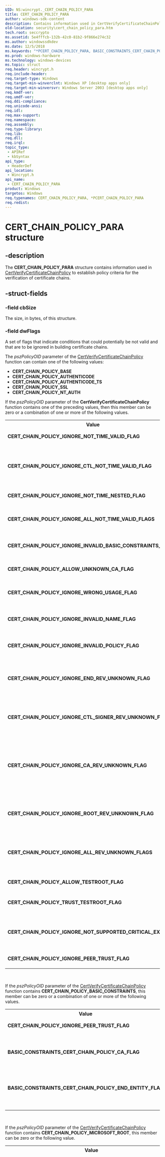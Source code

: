 ```yaml
---
UID: NS:wincrypt._CERT_CHAIN_POLICY_PARA
title: CERT_CHAIN_POLICY_PARA
author: windows-sdk-content
description: Contains information used in CertVerifyCertificateChainPolicy to establish policy criteria for the verification of certificate chains.
old-location: security\cert_chain_policy_para.htm
tech.root: seccrypto
ms.assetid: 5e4fffcb-132b-42c0-81b2-9f866e274c32
ms.author: windowssdkdev
ms.date: 12/5/2018
ms.keywords: "*PCERT_CHAIN_POLICY_PARA, BASIC_CONSTRAINTS_CERT_CHAIN_POLICY_CA_FLAG, BASIC_CONSTRAINTS_CERT_CHAIN_POLICY_END_ENTITY_FLAG, CERT_CHAIN_POLICY_ALLOW_TESTROOT_FLAG, CERT_CHAIN_POLICY_ALLOW_UNKNOWN_CA_FLAG, CERT_CHAIN_POLICY_IGNORE_ALL_NOT_TIME_VALID_FLAGS, CERT_CHAIN_POLICY_IGNORE_ALL_REV_UNKNOWN_FLAGS, CERT_CHAIN_POLICY_IGNORE_CA_REV_UNKNOWN_FLAG, CERT_CHAIN_POLICY_IGNORE_CTL_NOT_TIME_VALID_FLAG, CERT_CHAIN_POLICY_IGNORE_CTL_SIGNER_REV_UNKNOWN_FLAG, CERT_CHAIN_POLICY_IGNORE_END_REV_UNKNOWN_FLAG, CERT_CHAIN_POLICY_IGNORE_INVALID_BASIC_CONSTRAINTS_FLAG, CERT_CHAIN_POLICY_IGNORE_INVALID_NAME_FLAG, CERT_CHAIN_POLICY_IGNORE_INVALID_POLICY_FLAG, CERT_CHAIN_POLICY_IGNORE_NOT_SUPPORTED_CRITICAL_EXT_FLAG, CERT_CHAIN_POLICY_IGNORE_NOT_TIME_NESTED_FLAG, CERT_CHAIN_POLICY_IGNORE_NOT_TIME_VALID_FLAG, CERT_CHAIN_POLICY_IGNORE_PEER_TRUST_FLAG, CERT_CHAIN_POLICY_IGNORE_ROOT_REV_UNKNOWN_FLAG, CERT_CHAIN_POLICY_IGNORE_WRONG_USAGE_FLAG, CERT_CHAIN_POLICY_PARA, CERT_CHAIN_POLICY_PARA structure [Security], CERT_CHAIN_POLICY_TRUST_TESTROOT_FLAG, MICROSOFT_ROOT_CERT_CHAIN_POLICY_ENABLE_TEST_ROOT_FLAG, PCERT_CHAIN_POLICY_PARA, PCERT_CHAIN_POLICY_PARA structure pointer [Security], _crypto2_cert_chain_policy_para, security.cert_chain_policy_para, wincrypt/CERT_CHAIN_POLICY_PARA, wincrypt/PCERT_CHAIN_POLICY_PARA"
ms.prod: windows-hardware
ms.technology: windows-devices
ms.topic: struct
req.header: wincrypt.h
req.include-header: 
req.target-type: Windows
req.target-min-winverclnt: Windows XP [desktop apps only]
req.target-min-winversvr: Windows Server 2003 [desktop apps only]
req.kmdf-ver: 
req.umdf-ver: 
req.ddi-compliance: 
req.unicode-ansi: 
req.idl: 
req.max-support: 
req.namespace: 
req.assembly: 
req.type-library: 
req.lib: 
req.dll: 
req.irql: 
topic_type:
 - APIRef
 - kbSyntax
api_type:
 - HeaderDef
api_location:
 - Wincrypt.h
api_name:
 - CERT_CHAIN_POLICY_PARA
product: Windows
targetos: Windows
req.typenames: CERT_CHAIN_POLICY_PARA, *PCERT_CHAIN_POLICY_PARA
req.redist: 
---
```


# CERT_CHAIN_POLICY_PARA structure


## -description


The <b>CERT_CHAIN_POLICY_PARA</b> structure contains information used in 
<a href="https://msdn.microsoft.com/19c37f77-1072-4740-b244-764b816a2a1f">CertVerifyCertificateChainPolicy</a> to establish policy criteria for the verification of certificate chains.


## -struct-fields




### -field cbSize

The size, in bytes, of this structure.


### -field dwFlags

A set of flags that indicate conditions that could potentially be not valid and that are to be ignored in building certificate chains.


The <i>pszPolicyOID</i> parameter of the <a href="https://msdn.microsoft.com/19c37f77-1072-4740-b244-764b816a2a1f">CertVerifyCertificateChainPolicy</a> function can contain one of the following values:

<ul>
<li><b>CERT_CHAIN_POLICY_BASE</b></li>
<li><b>CERT_CHAIN_POLICY_AUTHENTICODE</b></li>
<li><b>CERT_CHAIN_POLICY_AUTHENTICODE_TS</b></li>
<li><b>CERT_CHAIN_POLICY_SSL</b></li>
<li><b>CERT_CHAIN_POLICY_NT_AUTH</b></li>
</ul>
If the <i>pszPolicyOID</i> parameter of the <b>CertVerifyCertificateChainPolicy</b> function contains one of the preceding values, then this member can be zero or a combination of one or more of the following values.



<table>
<tr>
<th>Value</th>
<th>Meaning</th>
</tr>
<tr>
<td width="40%"><a id="CERT_CHAIN_POLICY_IGNORE_NOT_TIME_VALID_FLAG"></a><a id="cert_chain_policy_ignore_not_time_valid_flag"></a><dl>
<dt><b>CERT_CHAIN_POLICY_IGNORE_NOT_TIME_VALID_FLAG</b></dt>
</dl>
</td>
<td width="60%">
Ignore not time valid errors.

</td>
</tr>
<tr>
<td width="40%"><a id="CERT_CHAIN_POLICY_IGNORE_CTL_NOT_TIME_VALID_FLAG"></a><a id="cert_chain_policy_ignore_ctl_not_time_valid_flag"></a><dl>
<dt><b>CERT_CHAIN_POLICY_IGNORE_CTL_NOT_TIME_VALID_FLAG</b></dt>
</dl>
</td>
<td width="60%">
Ignore <a href="https://msdn.microsoft.com/db46def4-bfdc-4801-a57d-d568e94a2dbb">certificate trust list</a> (CTL) not time valid errors.

</td>
</tr>
<tr>
<td width="40%"><a id="CERT_CHAIN_POLICY_IGNORE_NOT_TIME_NESTED_FLAG"></a><a id="cert_chain_policy_ignore_not_time_nested_flag"></a><dl>
<dt><b>CERT_CHAIN_POLICY_IGNORE_NOT_TIME_NESTED_FLAG</b></dt>
</dl>
</td>
<td width="60%">
Ignore time nesting errors.

</td>
</tr>
<tr>
<td width="40%"><a id="CERT_CHAIN_POLICY_IGNORE_ALL_NOT_TIME_VALID_FLAGS"></a><a id="cert_chain_policy_ignore_all_not_time_valid_flags"></a><dl>
<dt><b>CERT_CHAIN_POLICY_IGNORE_ALL_NOT_TIME_VALID_FLAGS</b></dt>
</dl>
</td>
<td width="60%">
Ignore all time validity errors.

</td>
</tr>
<tr>
<td width="40%"><a id="CERT_CHAIN_POLICY_IGNORE_INVALID_BASIC_CONSTRAINTS_FLAG"></a><a id="cert_chain_policy_ignore_invalid_basic_constraints_flag"></a><dl>
<dt><b>CERT_CHAIN_POLICY_IGNORE_INVALID_BASIC_CONSTRAINTS_FLAG</b></dt>
</dl>
</td>
<td width="60%">
Ignore basic constraint errors.

</td>
</tr>
<tr>
<td width="40%"><a id="CERT_CHAIN_POLICY_ALLOW_UNKNOWN_CA_FLAG"></a><a id="cert_chain_policy_allow_unknown_ca_flag"></a><dl>
<dt><b>CERT_CHAIN_POLICY_ALLOW_UNKNOWN_CA_FLAG</b></dt>
</dl>
</td>
<td width="60%">
Allow untrusted roots.

</td>
</tr>
<tr>
<td width="40%"><a id="CERT_CHAIN_POLICY_IGNORE_WRONG_USAGE_FLAG"></a><a id="cert_chain_policy_ignore_wrong_usage_flag"></a><dl>
<dt><b>CERT_CHAIN_POLICY_IGNORE_WRONG_USAGE_FLAG</b></dt>
</dl>
</td>
<td width="60%">
Ignore invalid usage errors.

</td>
</tr>
<tr>
<td width="40%"><a id="CERT_CHAIN_POLICY_IGNORE_INVALID_NAME_FLAG"></a><a id="cert_chain_policy_ignore_invalid_name_flag"></a><dl>
<dt><b>CERT_CHAIN_POLICY_IGNORE_INVALID_NAME_FLAG</b></dt>
</dl>
</td>
<td width="60%">
Ignore invalid name errors.

</td>
</tr>
<tr>
<td width="40%"><a id="CERT_CHAIN_POLICY_IGNORE_INVALID_POLICY_FLAG"></a><a id="cert_chain_policy_ignore_invalid_policy_flag"></a><dl>
<dt><b>CERT_CHAIN_POLICY_IGNORE_INVALID_POLICY_FLAG</b></dt>
</dl>
</td>
<td width="60%">
Ignore invalid policy errors.

</td>
</tr>
<tr>
<td width="40%"><a id="CERT_CHAIN_POLICY_IGNORE_END_REV_UNKNOWN_FLAG"></a><a id="cert_chain_policy_ignore_end_rev_unknown_flag"></a><dl>
<dt><b>CERT_CHAIN_POLICY_IGNORE_END_REV_UNKNOWN_FLAG</b></dt>
</dl>
</td>
<td width="60%">
Ignores errors in obtaining valid revocation information.

</td>
</tr>
<tr>
<td width="40%"><a id="CERT_CHAIN_POLICY_IGNORE_CTL_SIGNER_REV_UNKNOWN_FLAG"></a><a id="cert_chain_policy_ignore_ctl_signer_rev_unknown_flag"></a><dl>
<dt><b>CERT_CHAIN_POLICY_IGNORE_CTL_SIGNER_REV_UNKNOWN_FLAG</b></dt>
</dl>
</td>
<td width="60%">
Ignores errors in obtaining  valid CTL revocation information.

</td>
</tr>
<tr>
<td width="40%"><a id="CERT_CHAIN_POLICY_IGNORE_CA_REV_UNKNOWN_FLAG"></a><a id="cert_chain_policy_ignore_ca_rev_unknown_flag"></a><dl>
<dt><b>CERT_CHAIN_POLICY_IGNORE_CA_REV_UNKNOWN_FLAG</b></dt>
</dl>
</td>
<td width="60%">
Ignores errors in obtaining  valid <a href="https://msdn.microsoft.com/db46def4-bfdc-4801-a57d-d568e94a2dbb">certification authority</a> (CA) revocation information.

</td>
</tr>
<tr>
<td width="40%"><a id="CERT_CHAIN_POLICY_IGNORE_ROOT_REV_UNKNOWN_FLAG"></a><a id="cert_chain_policy_ignore_root_rev_unknown_flag"></a><dl>
<dt><b>CERT_CHAIN_POLICY_IGNORE_ROOT_REV_UNKNOWN_FLAG</b></dt>
</dl>
</td>
<td width="60%">
Ignores errors in obtaining valid root revocation information.

</td>
</tr>
<tr>
<td width="40%"><a id="CERT_CHAIN_POLICY_IGNORE_ALL_REV_UNKNOWN_FLAGS"></a><a id="cert_chain_policy_ignore_all_rev_unknown_flags"></a><dl>
<dt><b>CERT_CHAIN_POLICY_IGNORE_ALL_REV_UNKNOWN_FLAGS</b></dt>
</dl>
</td>
<td width="60%">
Ignores errors in obtaining valid revocation information.

</td>
</tr>
<tr>
<td width="40%"><a id="CERT_CHAIN_POLICY_ALLOW_TESTROOT_FLAG"></a><a id="cert_chain_policy_allow_testroot_flag"></a><dl>
<dt><b>CERT_CHAIN_POLICY_ALLOW_TESTROOT_FLAG</b></dt>
</dl>
</td>
<td width="60%">
Allow untrusted test roots.

</td>
</tr>
<tr>
<td width="40%"><a id="CERT_CHAIN_POLICY_TRUST_TESTROOT_FLAG"></a><a id="cert_chain_policy_trust_testroot_flag"></a><dl>
<dt><b>CERT_CHAIN_POLICY_TRUST_TESTROOT_FLAG</b></dt>
</dl>
</td>
<td width="60%">
Always trust test roots.

</td>
</tr>
<tr>
<td width="40%"><a id="CERT_CHAIN_POLICY_IGNORE_NOT_SUPPORTED_CRITICAL_EXT_FLAG"></a><a id="cert_chain_policy_ignore_not_supported_critical_ext_flag"></a><dl>
<dt><b>CERT_CHAIN_POLICY_IGNORE_NOT_SUPPORTED_CRITICAL_EXT_FLAG</b></dt>
</dl>
</td>
<td width="60%">
Ignore critical extension not supported errors.

</td>
</tr>
<tr>
<td width="40%"><a id="CERT_CHAIN_POLICY_IGNORE_PEER_TRUST_FLAG"></a><a id="cert_chain_policy_ignore_peer_trust_flag"></a><dl>
<dt><b>CERT_CHAIN_POLICY_IGNORE_PEER_TRUST_FLAG</b></dt>
</dl>
</td>
<td width="60%">
Ignore peer trusts.

</td>
</tr>
</table>
 


If the <i>pszPolicyOID</i> parameter of the <a href="https://msdn.microsoft.com/19c37f77-1072-4740-b244-764b816a2a1f">CertVerifyCertificateChainPolicy</a> function contains <b>CERT_CHAIN_POLICY_BASIC_CONSTRAINTS</b>, this member can be zero or a combination of one or more of the following values.



<table>
<tr>
<th>Value</th>
<th>Meaning</th>
</tr>
<tr>
<td width="40%"><a id="CERT_CHAIN_POLICY_IGNORE_PEER_TRUST_FLAG"></a><a id="cert_chain_policy_ignore_peer_trust_flag"></a><dl>
<dt><b>CERT_CHAIN_POLICY_IGNORE_PEER_TRUST_FLAG</b></dt>
</dl>
</td>
<td width="60%">
Ignore peer trusts.

</td>
</tr>
<tr>
<td width="40%"><a id="BASIC_CONSTRAINTS_CERT_CHAIN_POLICY_CA_FLAG"></a><a id="basic_constraints_cert_chain_policy_ca_flag"></a><dl>
<dt><b>BASIC_CONSTRAINTS_CERT_CHAIN_POLICY_CA_FLAG</b></dt>
</dl>
</td>
<td width="60%">
Checks if the first certificate element is a CA.

</td>
</tr>
<tr>
<td width="40%"><a id="BASIC_CONSTRAINTS_CERT_CHAIN_POLICY_END_ENTITY_FLAG"></a><a id="basic_constraints_cert_chain_policy_end_entity_flag"></a><dl>
<dt><b>BASIC_CONSTRAINTS_CERT_CHAIN_POLICY_END_ENTITY_FLAG</b></dt>
</dl>
</td>
<td width="60%">
Checks if the first certificate element is an end entity.

</td>
</tr>
</table>
 


If the <i>pszPolicyOID</i> parameter of the <a href="https://msdn.microsoft.com/19c37f77-1072-4740-b244-764b816a2a1f">CertVerifyCertificateChainPolicy</a> function contains <b>CERT_CHAIN_POLICY_MICROSOFT_ROOT</b>, this member can be zero or the following value.



<table>
<tr>
<th>Value</th>
<th>Meaning</th>
</tr>
<tr>
<td width="40%"><a id="MICROSOFT_ROOT_CERT_CHAIN_POLICY_ENABLE_TEST_ROOT_FLAG"></a><a id="microsoft_root_cert_chain_policy_enable_test_root_flag"></a><dl>
<dt><b>MICROSOFT_ROOT_CERT_CHAIN_POLICY_ENABLE_TEST_ROOT_FLAG</b></dt>
</dl>
</td>
<td width="60%">
Also check for the Microsoft test roots in addition to the Microsoft public root. 

<div class="alert"><b>Note</b>  The Windows test root certificate must be installed in the Trusted Root Certification Authorities certificate store for this to succeed.</div>
<div> </div>
</td>
</tr>
</table>
 


### -field pvExtraPolicyPara

The address of a pszPolicyOID-specific structure that provides additional validity policy conditions.


